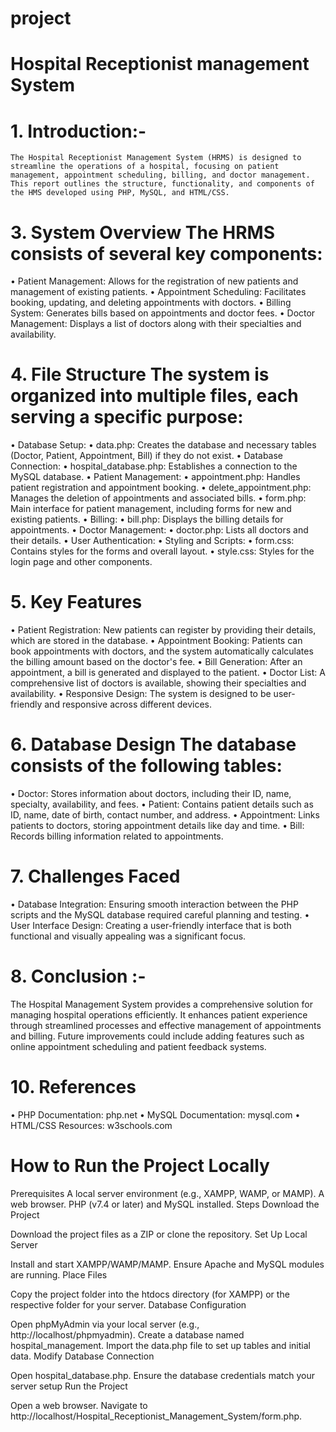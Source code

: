 # project
# Hospital Receptionist management System 


# 1. Introduction:-
    The Hospital Receptionist Management System (HRMS) is designed to streamline the operations of a hospital, focusing on patient management, appointment scheduling, billing, and doctor management. This report outlines the structure, functionality, and components of the HMS developed using PHP, MySQL, and HTML/CSS.
    
# 3. System Overview The HRMS consists of several key components:
•	Patient Management: Allows for the registration of new patients and management of existing patients.
•	Appointment Scheduling: Facilitates booking, updating, and deleting appointments with doctors.
•	Billing System: Generates bills based on appointments and doctor fees.
•	Doctor Management: Displays a list of doctors along with their specialties and availability.

# 4. File Structure The system is organized into multiple files, each serving a specific purpose:
•	Database Setup:
•	data.php: Creates the database and necessary tables (Doctor, Patient, Appointment, Bill) if they do not exist.
•	Database Connection:
•	hospital_database.php: Establishes a connection to the MySQL database.
•	Patient Management:
•	appointment.php: Handles patient registration and appointment booking.
•	delete_appointment.php: Manages the deletion of appointments and associated bills.
•	form.php: Main interface for patient management, including forms for new and existing patients.
•	Billing:
•	bill.php: Displays the billing details for appointments.
•	Doctor Management:
•	doctor.php: Lists all doctors and their details.
•	User Authentication:
•	Styling and Scripts:
•	form.css: Contains styles for the forms and overall layout.
•	style.css: Styles for the login page and other components.

# 5. Key Features
•	Patient Registration: New patients can register by providing their details, which are stored in the database.
•	Appointment Booking: Patients can book appointments with doctors, and the system automatically calculates the billing amount based on the doctor's fee.
•	Bill Generation: After an appointment, a bill is generated and displayed to the patient.
•	Doctor List: A comprehensive list of doctors is available, showing their specialties and availability.
•	Responsive Design: The system is designed to be user-friendly and responsive across different devices.

# 6. Database Design The database consists of the following tables:
•	Doctor: Stores information about doctors, including their ID, name, specialty, availability, and fees.
•	Patient: Contains patient details such as ID, name, date of birth, contact number, and address.
•	Appointment: Links patients to doctors, storing appointment details like day and time.
•	Bill: Records billing information related to appointments.

# 7. Challenges Faced
•	Database Integration: Ensuring smooth interaction between the PHP scripts and the MySQL database required careful planning and testing.
•	User Interface Design: Creating a user-friendly interface that is both functional and visually appealing was a significant focus.
# 8. Conclusion :-
The Hospital Management System provides a comprehensive solution for managing hospital operations efficiently. It enhances patient experience through streamlined processes and effective management of appointments and billing. Future improvements could include adding features such as online appointment scheduling and patient feedback systems.
# 10. References
•	PHP Documentation: php.net
•	MySQL Documentation: mysql.com
•	HTML/CSS Resources: w3schools.com

# How to Run the Project Locally
Prerequisites
A local server environment (e.g., XAMPP, WAMP, or MAMP).
A web browser.
PHP (v7.4 or later) and MySQL installed.
Steps
Download the Project

Download the project files as a ZIP or clone the repository.
Set Up Local Server

Install and start XAMPP/WAMP/MAMP.
Ensure Apache and MySQL modules are running.
Place Files

Copy the project folder into the htdocs directory (for XAMPP) or the respective folder for your server.
Database Configuration

Open phpMyAdmin via your local server (e.g., http://localhost/phpmyadmin).
Create a database named hospital_management.
Import the data.php file to set up tables and initial data.
Modify Database Connection

Open hospital_database.php.
Ensure the database credentials match your server setup
Run the Project

Open a web browser.
Navigate to http://localhost/Hospital_Receptionist_Management_System/form.php.

